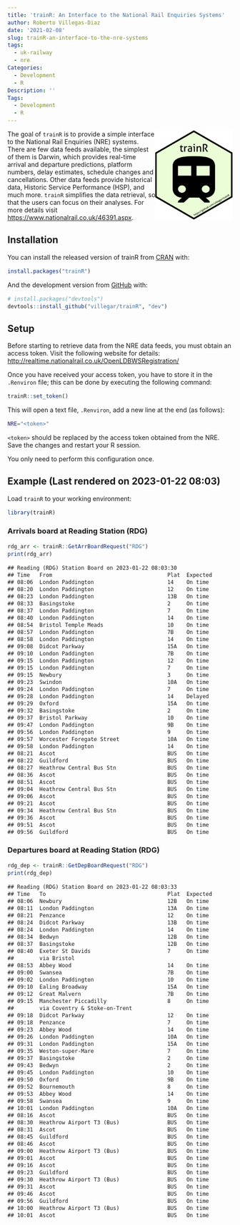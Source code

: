 ```yaml
---
title: 'trainR: An Interface to the National Rail Enquiries Systems'
author: Roberto Villegas-Diaz
date: '2021-02-08'
slug: trainR-an-interface-to-the-nre-systems
tags:
  - uk-railway
  - nre
Categories:
  - Development
  - R
Description: ''
Tags:
  - Development
  - R
---
```


<img src="https://raw.githubusercontent.com/villegar/trainR/main/inst/images/logo.png" alt="logo" align="right" height=200px/>

The goal of `trainR` is to provide a simple interface to the 
National Rail Enquiries (NRE) systems. There are few data feeds 
available, the simplest of them is Darwin, which provides real-time 
arrival and departure predictions, platform numbers, delay estimates, 
schedule changes and cancellations. Other data feeds provide historical 
data, Historic Service Performance (HSP), and much more. `trainR` 
simplifies the data retrieval, so that the users can focus on their 
analyses. For more details visit 
https://www.nationalrail.co.uk/46391.aspx.

## Installation

You can install the released version of trainR from [CRAN](https://CRAN.R-project.org) with:

``` r
install.packages("trainR")
```

And the development version from [GitHub](https://github.com/) with:

``` r
# install.packages("devtools")
devtools::install_github("villegar/trainR", "dev")
```

## Setup
Before starting to retrieve data from the NRE data feeds, you must obtain an access token. 
Visit the following website for details: http://realtime.nationalrail.co.uk/OpenLDBWSRegistration/

Once you have received your access token, you have to store it in the `.Renviron` file; this can be 
done by executing the following command:


```r
trainR::set_token()
```

This will open a text file, `.Renviron`, add a new line at the end (as follows):

```bash
NRE="<token>"
```

`<token>` should be replaced by the access token obtained from the NRE. Save the changes and restart 
your R session.

You only need to perform this configuration once.

## Example (Last rendered on 2023-01-22 08:03)

Load `trainR` to your working environment:

```r
library(trainR)
```

### Arrivals board at Reading Station (RDG)


```r
rdg_arr <- trainR::GetArrBoardRequest("RDG")
print(rdg_arr)
```

```
## Reading (RDG) Station Board on 2023-01-22 08:03:30
## Time   From                                    Plat  Expected
## 08:06  London Paddington                       14    On time
## 08:20  London Paddington                       12    On time
## 08:23  London Paddington                       13B   On time
## 08:33  Basingstoke                             2     On time
## 08:37  London Paddington                       7     On time
## 08:40  London Paddington                       14    On time
## 08:54  Bristol Temple Meads                    10    On time
## 08:57  London Paddington                       7B    On time
## 08:58  London Paddington                       14    On time
## 09:08  Didcot Parkway                          15A   On time
## 09:10  London Paddington                       7B    On time
## 09:15  London Paddington                       12    On time
## 09:15  London Paddington                       7     On time
## 09:15  Newbury                                 3     On time
## 09:23  Swindon                                 10A   On time
## 09:24  London Paddington                       7     On time
## 09:28  London Paddington                       14    Delayed
## 09:29  Oxford                                  15A   On time
## 09:32  Basingstoke                             2     On time
## 09:37  Bristol Parkway                         10    On time
## 09:47  London Paddington                       9B    On time
## 09:56  London Paddington                       9     On time
## 09:57  Worcester Foregate Street               10A   On time
## 09:58  London Paddington                       14    On time
## 08:21  Ascot                                   BUS   On time
## 08:22  Guildford                               BUS   On time
## 08:27  Heathrow Central Bus Stn                BUS   On time
## 08:36  Ascot                                   BUS   On time
## 08:51  Ascot                                   BUS   On time
## 09:04  Heathrow Central Bus Stn                BUS   On time
## 09:06  Ascot                                   BUS   On time
## 09:21  Ascot                                   BUS   On time
## 09:34  Heathrow Central Bus Stn                BUS   On time
## 09:36  Ascot                                   BUS   On time
## 09:51  Ascot                                   BUS   On time
## 09:56  Guildford                               BUS   On time
```

### Departures board at Reading Station (RDG)


```r
rdg_dep <- trainR::GetDepBoardRequest("RDG")
print(rdg_dep)
```

```
## Reading (RDG) Station Board on 2023-01-22 08:03:33
## Time   To                                      Plat  Expected
## 08:06  Newbury                                 12B   On time
## 08:11  London Paddington                       13A   On time
## 08:21  Penzance                                12    On time
## 08:24  Didcot Parkway                          13B   On time
## 08:24  London Paddington                       14    On time
## 08:34  Bedwyn                                  12B   On time
## 08:37  Basingstoke                             12B   On time
## 08:40  Exeter St Davids                        7     On time
##        via Bristol                             
## 08:53  Abbey Wood                              14    On time
## 09:00  Swansea                                 7B    On time
## 09:02  London Paddington                       10    On time
## 09:10  Ealing Broadway                         15A   On time
## 09:12  Great Malvern                           7B    On time
## 09:15  Manchester Piccadilly                   8     On time
##        via Coventry & Stoke-on-Trent           
## 09:18  Didcot Parkway                          12    On time
## 09:18  Penzance                                7     On time
## 09:23  Abbey Wood                              14    On time
## 09:26  London Paddington                       10A   On time
## 09:31  London Paddington                       15A   On time
## 09:35  Weston-super-Mare                       7     On time
## 09:37  Basingstoke                             2     On time
## 09:43  Bedwyn                                  2     On time
## 09:45  London Paddington                       10    On time
## 09:50  Oxford                                  9B    On time
## 09:52  Bournemouth                             8     On time
## 09:53  Abbey Wood                              14    On time
## 09:58  Swansea                                 9     On time
## 10:01  London Paddington                       10A   On time
## 08:16  Ascot                                   BUS   On time
## 08:30  Heathrow Airport T3 (Bus)               BUS   On time
## 08:31  Ascot                                   BUS   On time
## 08:45  Guildford                               BUS   On time
## 08:46  Ascot                                   BUS   On time
## 09:00  Heathrow Airport T3 (Bus)               BUS   On time
## 09:01  Ascot                                   BUS   On time
## 09:16  Ascot                                   BUS   On time
## 09:23  Guildford                               BUS   On time
## 09:30  Heathrow Airport T3 (Bus)               BUS   On time
## 09:31  Ascot                                   BUS   On time
## 09:46  Ascot                                   BUS   On time
## 09:56  Guildford                               BUS   On time
## 10:00  Heathrow Airport T3 (Bus)               BUS   On time
## 10:01  Ascot                                   BUS   On time
```

